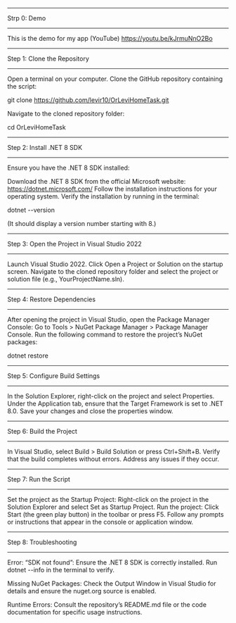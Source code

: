 ______________________________
Strp 0: Demo
______________________________
This is the demo for my app (YouTube)
https://youtu.be/kJrmuNnO2Bo



______________________________
Step 1: Clone the Repository
______________________________
Open a terminal on your computer.
Clone the GitHub repository containing the script:

git clone https://github.com/levir10/OrLeviHomeTask.git

Navigate to the cloned repository folder:

cd OrLeviHomeTask
______________________________
Step 2: Install .NET 8 SDK
______________________________
Ensure you have the .NET 8 SDK installed:

Download the .NET 8 SDK from the official Microsoft website:
https://dotnet.microsoft.com/
Follow the installation instructions for your operating system.
Verify the installation by running in the terminal:

dotnet --version

(It should display a version number starting with 8.)
______________________________
Step 3: Open the Project in Visual Studio 2022
______________________________
Launch Visual Studio 2022.
Click Open a Project or Solution on the startup screen.
Navigate to the cloned repository folder and select the project or solution file (e.g., YourProjectName.sln).
______________________________
Step 4: Restore Dependencies
______________________________
After opening the project in Visual Studio, open the Package Manager Console:
Go to Tools > NuGet Package Manager > Package Manager Console.
Run the following command to restore the project’s NuGet packages:

dotnet restore
______________________________
Step 5: Configure Build Settings
______________________________
In the Solution Explorer, right-click on the project and select Properties.
Under the Application tab, ensure that the Target Framework is set to .NET 8.0.
Save your changes and close the properties window.
______________________________
Step 6: Build the Project
______________________________
In Visual Studio, select Build > Build Solution or press Ctrl+Shift+B.
Verify that the build completes without errors. Address any issues if they occur.
______________________________
Step 7: Run the Script
______________________________
Set the project as the Startup Project:
Right-click on the project in the Solution Explorer and select Set as Startup Project.
Run the project:
Click Start (the green play button) in the toolbar or press F5.
Follow any prompts or instructions that appear in the console or application window.

______________________________
Step 8: Troubleshooting
______________________________
Error: “SDK not found”:
Ensure the .NET 8 SDK is correctly installed. Run dotnet --info in the terminal to verify.

Missing NuGet Packages:
Check the Output Window in Visual Studio for details and ensure the nuget.org source is enabled.

Runtime Errors:
Consult the repository’s README.md file or the code documentation for specific usage instructions.
